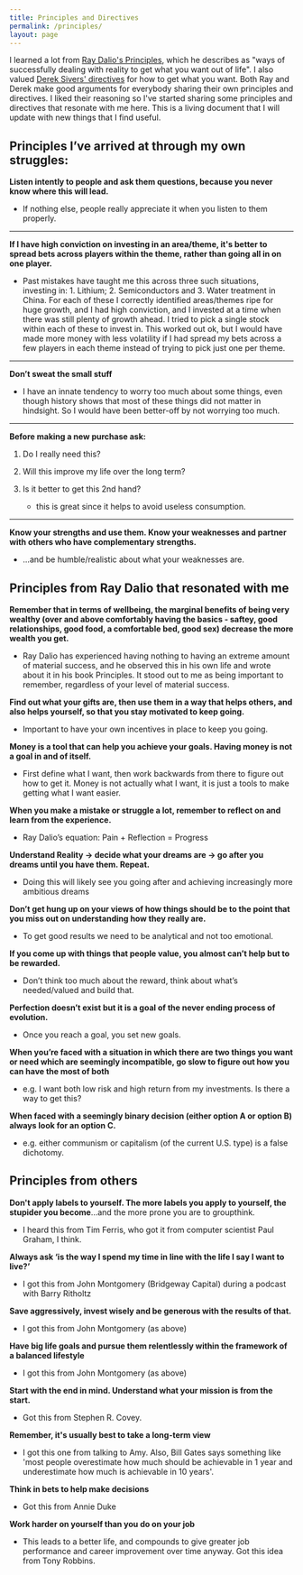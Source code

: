 ```yaml
---
title: Principles and Directives
permalink: /principles/
layout: page
---
```


I learned a lot from [Ray Dalio's Principles][1], which he describes as "ways of successfully dealing with reality to get what you want out of life". I also valued [Derek Sivers' directives][2] for how to get what you want. Both Ray and Derek make good arguments for everybody sharing their own principles and directives. I liked their reasoning so I've started sharing some principles and directives that resonate with me here. This is a living document that I will update with new things that I find useful. 

## Principles I’ve arrived at through my own struggles:

**Listen intently to people and ask them questions, because you never know where this will lead.**

- If nothing else, people really appreciate it when you listen to them properly.

***
**If I have high conviction on investing in an area/theme, it's better to spread bets across players within the theme, rather than going all in on one player.**

- Past mistakes have taught me this across three such situations, investing in: 1. Lithium; 2. Semiconductors and 3. Water treatment in China. For each of these I correctly identified areas/themes ripe for huge growth, and I had high conviction, and I invested at a time when there was still plenty of growth ahead. I tried to pick a single stock within each of these to invest in. This worked out ok, but I would have made more money with less volatility if I had spread my bets across a few players in each theme instead of trying to pick just one per theme.

***
**Don’t sweat the small stuff**

- I have an innate tendency to worry too much about some things, even though history shows that most of these things did not matter in hindsight. So I would have been better-off by not worrying too much.

***
**Before making a new purchase ask:**

1. Do I really need this?
2. Will this improve my life over the long term?
3. Is it better to get this 2nd hand?

	- this is great since it helps to avoid useless consumption.

***	
**Know your strengths and use them. Know your weaknesses and partner with others who have complementary strengths.**

- ...and be humble/realistic about what your weaknesses are.

## Principles from Ray Dalio that resonated with me

**Remember that in terms of wellbeing, the marginal benefits of being very wealthy (over and above comfortably having the basics - saftey, good relationships, good food, a comfortable bed, good sex) decrease the more wealth you get.**

- Ray Dalio has experienced having nothing to having an extreme amount of material success, and he observed this in his own life and wrote about it in his book Principles. It stood out to me as being important to remember, regardless of your level of material success.

**Find out what your gifts are, then use them in a way that helps others, and also helps yourself, so that you stay motivated to keep going.**

- Important to have your own incentives in place to keep you going.

**Money is a tool that can help you achieve your goals. Having money is not a goal in and of itself.**

- First define what I want, then work backwards from there to figure out how to get it. Money is not actually what I want, it is just a tools to make getting what I want easier.


**When you make a mistake or struggle a lot, remember to reflect on and learn from the experience.**

- Ray Dalio’s equation: Pain + Reflection = Progress

**Understand Reality -> decide what your dreams are -> go after you dreams until you have them. Repeat.**

- Doing this will likely see you going after and achieving increasingly more ambitious dreams

**Don’t get hung up on your views of how things should be to the point that you miss out on understanding how they really are.**

- To get good results we need to be analytical and not too emotional.

**If you come up with things that people value, you almost can’t help but to be rewarded.**

- Don’t think too much about the reward, think about what’s needed/valued and build that.

**Perfection doesn’t exist but it is a goal of the never ending process of evolution.**

- Once you reach a goal, you set new goals.

**When you’re faced with a situation in which there are two things you want or need which are seemingly incompatible, go slow to figure out how you can have the most of both**

- e.g. I want both low risk and high return from my investments. Is there a way to get this?

**When faced with a seemingly binary decision (either option A or option B) always look for an option C.**

- e.g. either communism or capitalism (of the current U.S. type) is a false dichotomy.

## Principles from others

**Don't apply labels to yourself. The more labels you apply to yourself, the stupider you become**...and the more prone you are to groupthink. 

- I heard this from Tim Ferris, who got it from computer scientist Paul Graham, I think.

**Always ask ‘is the way I spend my time in line with the life I say I want to live?’**

- I got this from John Montgomery (Bridgeway Capital) during a podcast with Barry Ritholtz

**Save aggressively, invest wisely and be generous with the results of that.**

- I got this from John Montgomery (as above) 

**Have big life goals and pursue them relentlessly within the framework of a balanced lifestyle**

- I got this from John Montgomery (as above) 

**Start with the end in mind. Understand what your mission is from the start.** 

- Got this from Stephen R. Covey. 

**Remember, it's usually best to take a long-term view**

- I got this one from talking to Amy. Also, Bill Gates says something like 'most people overestimate how much should be achievable in 1 year and underestimate how much is achievable in 10 years'.

**Think in bets to help make decisions**

- Got this from Annie Duke 

**Work harder on yourself than you do on your job**

- This leads to a better life, and compounds to give greater job performance and career improvement over time anyway. Got this idea from Tony Robbins.

[1]: https://www.principles.com/
[2]: https://sivers.org/d1
